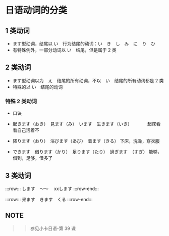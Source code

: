# 日语动词的分类 



## 1 类动词
* ます型动词，结尾以 い　行为结尾的动词：い　き　し　み　に　り　ひ　
* 有特殊例外，一部分动词以 い　结尾，但是属于 2 类

## 2 类动词
* ます型动词以为　え　结尾的所有动词，不以　い　结尾的所有动词都是 2 类
* 特殊的以 い　结尾的动词 

### 特殊 2 类动词 

* 口诀

* 起きます（おき）　見ます（み）　います　生きます（いき）　　　　起床看看自己活着不
* 降ります（おり）　浴びます（あび）　着ます（きる）              下床，洗澡，穿衣服
* できます　借ります（かり）　足ります（たり）　過ぎます　（すぎ）  能够，借到，足够，借多了


## 3 类动词

 :::row:::
    します　〜〜　 xxします
 :::row-end:::

 :::row:::
    来ます　きます　くる
 :::row-end:::


## NOTE
>> 参见小卡日语-第 39 课
